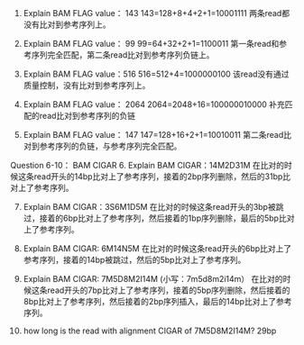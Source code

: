 1. Explain BAM FLAG value： 143
143=128+8+4+2+1=10001111
两条read都没有比对到参考序列上。

2. Explain BAM FLAG value： 99
99=64+32+2+1=1100011
第一条read和参考序列完全匹配，第二条read比对到参考序列负链上。

3. Explain BAM FLAG value：516
516=512+4=1000000100
该read没有通过质量控制，没有比对到参考序列上。

4. Explain BAM FLAG value： 2064
2064=2048+16=100000010000
补充匹配的read比对到参考序列的负链

5. Explain BAM FLAG value： 147
147=128+16+2+1=10010011
第二条read比对到参考序列的负链，与参考序列完全匹配。

Question 6-10： BAM CIGAR
6. Explain BAM CIGAR：14M2D31M
在比对的时候这条read开头的14bp比对上了参考序列，接着的2bp序列删除，然后的31bp比对上了参考序列。

7. Explain BAM CIGAR：3S6M1D5M
在比对的时候这条read开头的3bp被跳过，接着的6bp比对上了参考序列，然后接着的1bp序列删除，最后的5bp比对上了参考序列。

8. Explain BAM CIGAR: 6M14N5M
在比对的时候这条read开头的6bp比对上了参考序列，接着的14bp被跳过，然后的5bp比对上了参考序列。

9. Explain BAM CIGAR: 7M5D8M2I14M  (小写：7m5d8m2i14m）
在比对的时候这条read开头的7bp比对上了参考序列，接着的5bp序列删除，然后接着的8bp比对上了参考序列，然后接着的2bp序列插入，最后的14bp比对上了参考序列。

10. how long is the read with alignment CIGAR of 7M5D8M2I14M?
29bp








